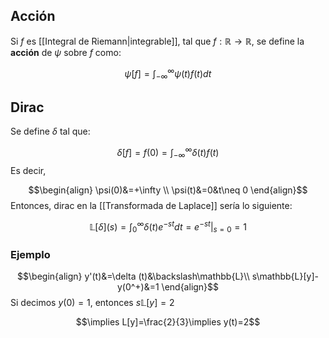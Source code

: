 
## Acción 

Si $f$ es [[Integral de Riemann|integrable]], tal que $f:\mathbb{R}\rightarrow\mathbb{R}$, se define la **acción** de $\psi$ sobre $f$ como: 

$$\psi [f]=\int^{\infty}_{-\infty}\psi(t)f(t)dt$$ 
## Dirac 

Se define $\delta$ tal que: 

$$\delta [f]=f(0)=\int^{\infty}_{-\infty}\delta(t)f(t)$$ 
Es decir, 

$$\begin{align}
\psi(0)&=+\infty \\
\psi(t)&=0&t\neq 0
\end{align}$$ 
Entonces, dirac en la [[Transformada de Laplace]] sería lo siguiente: 

$$\mathbb{L}[\delta](s)=\int^{\infty}_{0}\delta(t)e^{-st}dt = e^{-st}\bigg\vert_{s=0}=1$$ 
### Ejemplo 

$$\begin{align}
y'(t)&=\delta (t)&\backslash\mathbb{L}\\ 
s\mathbb{L}[y]-y(0^+)&=1
\end{align}$$ 
Si decimos $y(0)=1$, entonces $s\mathbb{L}[y]=2$

$$\implies L[y]=\frac{2}{3}\implies y(t)=2$$ 